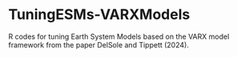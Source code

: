 # TuningESMs-VARXModels
R codes for tuning Earth System Models based on the VARX model framework from the paper DelSole and Tippett (2024).  
